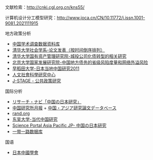 
文献检索：http://cnki.cgl.org.cn/kns55/

计算机设计分工模型研究：http://www.joca.cn/CN/10.11772/j.issn.1001-9081.2021111915

地方政策分析

* [中国学术调查数据资料库](http://www.cnsda.org)
* [清华大学社会学系-论文发表（按时间倒序排列）](http://socialbigdata.cn/css/publication/publication.html)
* [清华大学国有资产管理研究院-城投公司化债转型的相关研究](https://gzyjy.tsinghua.edu.cn/info/1179/1125.htm)
* [北京大学国家发展研究院-中国地方债务的省级风陷度量和网络外溢风险](https://nsd.pku.edu.cn/docs/20210629085132485688.pdf)
* [早稻田大学-日本当地中国研究2011](https://www.waseda.jp/prj-wiccs/wp/wp-content/uploads/2011/07/jscc2011.pdf)
* [人文社會科學研究中心](https://srda.sinica.edu.tw)
* [J-STAGE - 公共政策研究](https://www.jstage.jst.go.jp/browse/publicpolicystudies/-char/ja)


国际分析

* [リサーチ・ナビ「中国の日本研究」](https://rnavi.ndl.go.jp/jp/guides/theme-asia-106.html)
* [中国研究所月报](https://www.institute-of-chinese-affairs.com/中国研究月報) + [中国・アジア研究論文データベース
](https://spc.jst.go.jp/cad/literatures/12934)
* [rand.org](https://www.rand.org/zh-hans/publications.html)
* [东吴大学-当代中国研究](https://web-ch.scu.edu.tw/index.php/artsoc/web_page/8843)
* [Science Portal Asia Pacific JP- 中国の日本研究](https://spap.jst.go.jp/investigation/downloads/r_2016_07.pdf)
* [一带一路数据库](https://www.ydylcn.com)

国语

* [日本中國學會](http://nippon-chugoku-gakkai.org/?p=420)

